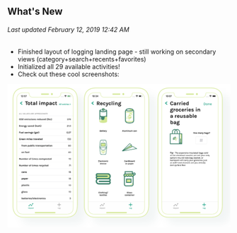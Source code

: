 ## What's New

###### *Last updated February 12, 2019 12:42 AM*

* Finished layout of logging landing page - still working on secondary views (category+search+recents+favorites)
* Initialized all 29 available activities!
* Check out these cool screenshots: 

![three pics](ncf/screenshots/github.png?raw=true "screenshots")
